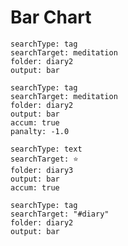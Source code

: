 # Bar Chart

``` tracker
searchType: tag
searchTarget: meditation
folder: diary2
output: bar
```

``` tracker
searchType: tag
searchTarget: meditation
folder: diary2
output: bar
accum: true
panalty: -1.0
```

``` tracker
searchType: text
searchTarget: ⭐
folder: diary3
output: bar
accum: true
```

``` tracker
searchType: tag
searchTarget: "#diary"
folder: diary2
output: bar
```